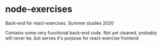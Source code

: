 # node-exercises

Back-end for react-exercises. Summer studies 2020

Contains some very functional back-end code. 
Not yet cleaned, probably will never be, but serves it's purpose for react-exercise frontend
